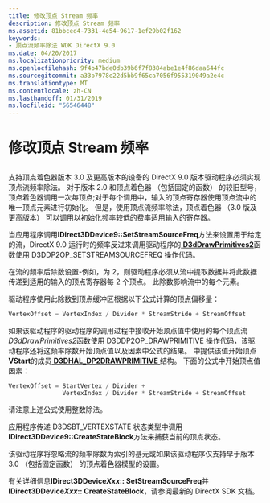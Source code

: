 ```yaml
---
title: 修改顶点 Stream 频率
description: 修改顶点 Stream 频率
ms.assetid: 81bbced4-7331-4e54-9617-1ef29b02f162
keywords:
- 顶点流频率除法 WDK DirectX 9.0
ms.date: 04/20/2017
ms.localizationpriority: medium
ms.openlocfilehash: 9f4b47bde0db39b6f7f8384abe1e4f86daa644fc
ms.sourcegitcommit: a33b7978e22d5bb9f65ca7056f955319049a2e4c
ms.translationtype: MT
ms.contentlocale: zh-CN
ms.lasthandoff: 01/31/2019
ms.locfileid: "56546448"
---
```

# <a name="modifying-vertex-stream-frequency"></a>修改顶点 Stream 频率


## <span id="ddk_modifying_vertex_stream_frequency_gg"></span><span id="DDK_MODIFYING_VERTEX_STREAM_FREQUENCY_GG"></span>


支持顶点着色器版本 3.0 及更高版本的设备的 DirectX 9.0 版本驱动程序必须实现顶点流频率除法。 对于版本 2.0 和顶点着色器 （包括固定的函数） 的较旧型号，顶点着色器调用一次每顶点;对于每个调用中，输入的顶点寄存器使用顶点流中的唯一顶点元素进行初始化。 但是，使用顶点流频率除法，顶点着色器 （3.0 版及更高版本） 可以调用以初始化频率较低的费率适用输入的寄存器。

当应用程序调用**IDirect3DDevice9::SetStreamSourceFreq**方法来设置用于给定的流，DirectX 9.0 运行时的频率反过来调用驱动程序的[ **D3dDrawPrimitives2**](https://msdn.microsoft.com/library/windows/hardware/ff544704)函数使用 D3DDP2OP\_SETSTREAMSOURCEFREQ 操作代码。

在流的频率后除数设置-例如，为 2，则驱动程序必须从流中提取数据并将此数据传递到适用的输入的顶点寄存器每 2 个顶点。 此除数影响流中的每个元素。

驱动程序使用此除数到顶点缓冲区根据以下公式计算的顶点偏移量：

```cpp
VertexOffset = VertexIndex / Divider * StreamStride + StreamOffset 
```

如果该驱动程序的驱动程序的调用过程中接收开始顶点值中使用的每个顶点流*D3dDrawPrimitives2*函数使用 D3DDP2OP\_DRAWPRIMITIVE 操作代码，该驱动程序还将这频率除数开始顶点值以及因素中公式的结果。 中提供该值开始顶点**VStart**的成员[ **D3DHAL\_DP2DRAWPRIMITIVE** ](https://msdn.microsoft.com/library/windows/hardware/ff545526)结构。 下面的公式中开始顶点值因素：

```cpp
VertexOffset = StartVertex / Divider + 
               VertexIndex / Divider * StreamStride + StreamOffset 
```

请注意上述公式使用整数除法。

应用程序传递 D3DSBT\_VERTEXSTATE 状态类型中调用**IDirect3DDevice9::CreateStateBlock**方法来捕获当前的顶点状态。

该驱动程序将忽略流的频率除数为索引的基元或如果该驱动程序仅支持早于版本 3.0 （包括固定函数） 的顶点着色器模型的设置。

有关详细信息**IDirect3DDevice*Xxx*:: SetStreamSourceFreq**并**IDirect3DDevice*Xxx*:: CreateStateBlock**，请参阅最新的 DirectX SDK 文档。

 

 





